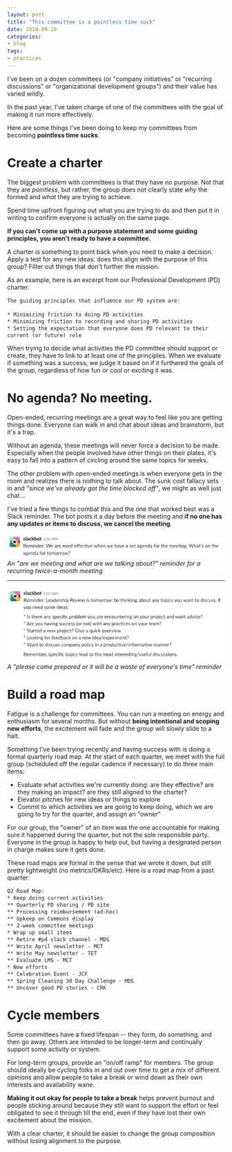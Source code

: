 ```yaml
---
layout: post
title: "This committee is a pointless time suck"
date: 2018-09-19
categories:
- blog
tags:
- practices
---
```


I've been on a dozen committees (or "company initiatives" or "recurring discussions" or "organizational development groups") and their value has varied wildly. 

In the past year, I've taken charge of one of the committees with the goal of making it run more effectively.

Here are some things I've been doing to keep my committees from becoming **pointless time sucks**.

# Create a charter

The biggest problem with committees is that they have no purpose. Not that they are *pointless*, but rather, the group does not clearly state *why* the formed and *what* they are trying to achieve.

Spend time upfront figuring out what you are trying to do and then put it in writing to confirm everyone is actually on the same page. 

**If you can't come up with a purpose statement and some guiding principles, you aren't ready to have a committee.**

A charter is something to point back when you need to make a decision. Apply a test for any new ideas: does this align with the purpose of this group? Filter out things that don't further the mission.

As an example, here is an excerpt from our Professional Development (PD) charter:

```
The guiding principles that influence our PD system are:

* Minimizing friction to doing PD activities
* Minimizing friction to recording and sharing PD activities
* Setting the expectation that everyone does PD relevant to their current (or future) role
```

When trying to decide what activities the PD committee should support or create, they have to link to at least one of the principles. When we evaluate if something was a success, we judge it based on if it furthered the goals of the group, regardless of how fun or cool or exciting it was.

# No agenda? No meeting.

Open-ended, recurring meetings are a great way to feel like you are getting things done. Everyone can walk in and chat about ideas and brainstorm, but it's a trap. 

Without an agenda, these meetings will never force a decision to be made. Especially when the people involved have other things on their plates, it's easy to fall into a pattern of circling around the same topics for weeks.

The other problem with open-ended meetings is when everyone gets in the room and realizes there is nothing to talk about. The sunk cost fallacy sets in and *"since we've already got the time blocked off"*, we might as well just chat...

I've tried a few things to combat this and the one that worked best was a Slack reminder. The bot posts it a day before the meeting and **if no one has any updates or items to discuss, we cancel the meeting**.

![](/static/slackbot-reminder.png)
*An "are we meeting and what are we talking about?" reminder for a recurring twice-a-month meeting*

---

![](/static/slackbot-reminder-2.png)
*A "please come prepared or it will be a waste of everyone's time" reminder*

# Build a road map

Fatigue is a challenge for committees. You can run a meeting on energy and enthusiasm for several months. But without **being intentional and scoping new efforts**, the excitement will fade and the group will slowly slide to a halt.

Something I've been trying recently and having success with is doing a formal quarterly road map. At the start of each quarter, we meet with the full group (scheduled off the regular cadence if necessary) to do three main items:

* Evaluate what activities we're currently doing: are they effective? are they making an impact? are they still aligned to the charter?
* Elevator pitches for new ideas or things to explore
* Commit to which activities we are going to keep doing, which we are going to try for the quarter, and assign an "owner"

For our group, the "owner" of an item was the one accountable for making sure it happened during the quarter, but not the sole responsible party. Everyone in the group is happy to help out, but having a designated person in charge makes sure it gets done.

These road maps are formal in the sense that we wrote it down, but still pretty lightweight (no metrics/OKRs/etc). Here is a road map from a past quarter:

```
Q2 Road Map:
* Keep doing current activities
** Quarterly PD sharing / PD site
** Processing reimbursement (ad-hoc)
** Upkeep on Commons display
** 2-week committee meetings
* Wrap up small items
** Retire #pd slack channel - MDS
** Write April newsletter - MCT
** Write May newsletter - TET
** Evaluate LMS - MCT
* New efforts
** Celebration Event - JCF
** Spring Cleaning 30 Day Challenge - MDS
** Uncover good PD stories - CRK
```

# Cycle members

Some committees have a fixed lifespan -- they form, do something, and then go away. Others are intended to be longer-term and continually support some activity or system.

For long-term groups, provide an "on/off ramp" for members. The group should ideally be cycling folks in and out over time to get a mix of different opinions and allow people to take a break or wind down as their own interests and availability wane.

**Making it out okay for people to take a break** helps prevent burnout and people sticking around because they still want to support the effort or feel obligated to see it through till the end, even if they have lost their own excitement about the mission.

With a clear charter, it should be easier to change the group composition without losing alignment to the purpose.
